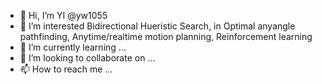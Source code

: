 - 👋 Hi, I’m YI @yw1055
- 👀 I’m interested Bidirectional Hueristic Search, in Optimal anyangle pathfinding, Anytime/realtime motion planning, Reinforcement learning
- 🌱 I’m currently learning ...
- 💞️ I’m looking to collaborate on ...
- 📫 How to reach me ...

<!---
yw1055/yw1055 is a ✨ special ✨ repository because its `README.md` (this file) appears on your GitHub profile.
You can click the Preview link to take a look at your changes.
--->
